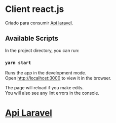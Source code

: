 # Client react.js 

Criado para consumir [Api laravel](https://github.com/thig7179/api-cadastro-clientes).

## Available Scripts

In the project directory, you can run:

### `yarn start`

Runs the app in the development mode.\
Open [http://localhost:3000](http://localhost:3000) to view it in the browser.

The page will reload if you make edits.\
You will also see any lint errors in the console.

# [Api Laravel](https://github.com/thig7179/api-cadastro-clientes)
